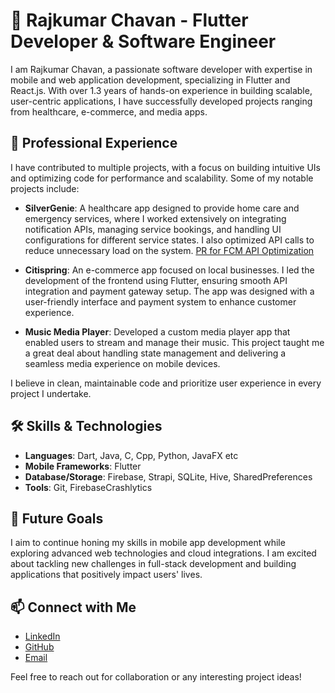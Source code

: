 # 👋 Rajkumar Chavan - Flutter Developer & Software Engineer

I am Rajkumar Chavan, a passionate software developer with expertise in mobile and web application development, specializing in Flutter and React.js. With over 1.3 years of hands-on experience in building scalable, user-centric applications, I have successfully developed projects ranging from healthcare, e-commerce, and media apps. 

## 💼 Professional Experience

I have contributed to multiple projects, with a focus on building intuitive UIs and optimizing code for performance and scalability. Some of my notable projects include:

- **SilverGenie**: A healthcare app designed to provide home care and emergency services, where I worked extensively on integrating notification APIs, managing service bookings, and handling UI configurations for different service states. I also optimized API calls to reduce unnecessary load on the system. [PR for FCM API Optimization](https://github.com/triveous/silvergenie-app/pull/198)
  
- **Citispring**: An e-commerce app focused on local businesses. I led the development of the frontend using Flutter, ensuring smooth API integration and payment gateway setup. The app was designed with a user-friendly interface and payment system to enhance customer experience.
  
- **Music Media Player**: Developed a custom media player app that enabled users to stream and manage their music. This project taught me a great deal about handling state management and delivering a seamless media experience on mobile devices.

I believe in clean, maintainable code and prioritize user experience in every project I undertake.

## 🛠 Skills & Technologies

- **Languages**: Dart, Java, C, Cpp, Python, JavaFX etc
- **Mobile Frameworks**: Flutter
- **Database/Storage**: Firebase, Strapi, SQLite, Hive, SharedPreferences
- **Tools**: Git, FirebaseCrashlytics

## 🚀 Future Goals

I aim to continue honing my skills in mobile app development while exploring advanced web technologies and cloud integrations. I am excited about tackling new challenges in full-stack development and building applications that positively impact users' lives.

## 📫 Connect with Me

- [LinkedIn](https://www.linkedin.com/in/raj3448)
- [GitHub](https://github.com/Raj3448)
- [Email](mailto:rajchavan3448@example.com)

Feel free to reach out for collaboration or any interesting project ideas!
